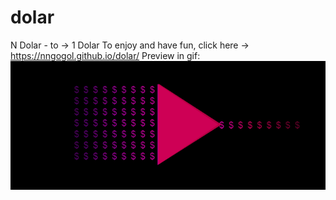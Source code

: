 # dolar
N Dolar - to -> 1 Dolar
To enjoy and have fun, click here -> https://nngogol.github.io/dolar/
Preview in gif:
![gameplay](https://github.com/nngogol/dolar/blob/master/proof_of_work.gif?raw=true)
